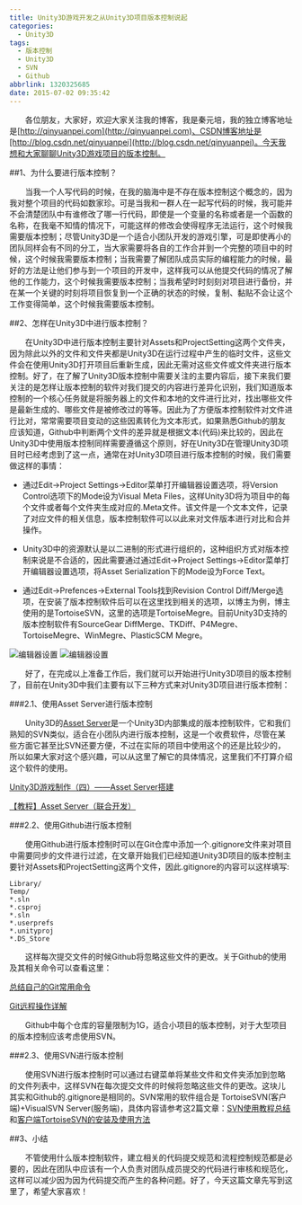 ```yaml
---
title: Unity3D游戏开发之从Unity3D项目版本控制说起
categories:
  - Unity3D
tags:
  - 版本控制
  - Unity3D
  - SVN
  - Github
abbrlink: 1320325685
date: 2015-07-02 09:35:42
---
```


&emsp;&emsp;各位朋友，大家好，欢迎大家关注我的博客，我是秦元培，我的独立博客地址是[http://qinyuanpei.com](http://qinyuanpei.com)、CSDN博客地址是[http://blog.csdn.net/qinyuanpei](http://blog.csdn.net/qinyuanpei)。今天我想和大家聊聊Unity3D游戏项目的版本控制。

<!--more-->

##1、为什么要进行版本控制？

&emsp;&emsp;当我一个人写代码的时候，在我的脑海中是不存在版本控制这个概念的，因为我对整个项目的代码如数家珍。可是当我和一群人在一起写代码的时候，我可能并不会清楚团队中有谁修改了哪一行代码，即使是一个变量的名称或者是一个函数的名称，在我毫不知情的情况下，可能这样的修改会使得程序无法运行，这个时候我需要版本控制；尽管Unity3D是一个适合小团队开发的游戏引擎，可是即使再小的团队同样会有不同的分工，当大家需要将各自的工作合并到一个完整的项目中的时候，这个时候我需要版本控制；当我需要了解团队成员实际的编程能力的时候，最好的方法是让他们参与到一个项目的开发中，这样我可以从他提交代码的情况了解他的工作能力，这个时候我需要版本控制；当我希望时时刻刻对项目进行备份，并在某一个关键的时刻将项目恢复到一个正确的状态的时候，复制、黏贴不会让这个工作变得简单，这个时候我需要版本控制。

##2、怎样在Unity3D中进行版本控制？

&emsp;&emsp;在Unity3D中进行版本控制主要针对Assets和ProjectSetting这两个文件夹，因为除此以外的文件和文件夹都是Unity3D在运行过程中产生的临时文件，这些文件会在使用Unity3D打开项目后重新生成，因此无需对这些文件或文件夹进行版本控制。好了，在了解了Unity3D版本控制中需要关注的主要内容后，接下来我们要关注的是怎样让版本控制的软件对我们提交的内容进行差异化识别，我们知道版本控制的一个核心任务就是将服务器上的文件和本地的文件进行比对，找出哪些文件是最新生成的、哪些文件是被修改过的等等。因此为了方便版本控制软件对文件进行比对，常常需要项目变动的这些因素转化为文本形式，如果熟悉Github的朋友应该知道，Github中判断两个文件的差异就是根据文本(代码)来比较的，因此在Unity3D中使用版本控制同样需要遵循这个原则，好在Unity3D在管理Unity3D项目时已经考虑到了这一点，通常在对Unity3D项目进行版本控制的时候，我们需要做这样的事情：

* 通过Edit->Project Settings->Editor菜单打开编辑器设置选项，将Version Control选项下的Mode设为Visual Meta Files，这样Unity3D将为项目中的每个文件或者每个文件夹生成对应的.Meta文件。该文件是一个文本文件，记录了对应文件的相关信息，版本控制软件可以以此来对文件版本进行对比和合并操作。

* Unity3D中的资源默认是以二进制的形式进行组织的，这种组织方式对版本控制来说是不合适的，因此需要通过通过Edit->Project Settings->Editor菜单打开编辑器设置选项，将Asset Serialization下的Mode设为Force Text。

* 通过Edit->Prefences->External Tools找到Revision Control Diff/Merge选项，在安装了版本控制软件后可以在这里找到相关的选项，以博主为例，博主使用的是TortoiseSVN，这里的选项是TortoiseMegre。目前Unity3D支持的版本控制软件有SourceGear DiffMerge、TKDiff、P4Megre、TortoiseMegre、WinMegre、PlasticSCM Megre。

![编辑器设置](https://ws1.sinaimg.cn/large/None.jpg)      ![编辑器设置](https://ws1.sinaimg.cn/large/4c36074fly1fz68ju6tshj20ec0c4gmg.jpg)


&emsp;&emsp;好了，在完成以上准备工作后，我们就可以开始进行Unity3D项目的版本控制了，目前在Unity3D中我们主要有以下三种方式来对Unity3D项目进行版本控制：

###2.1、使用Asset Server进行版本控制

&emsp;&emsp;Unity3D的[Asset Server](http://unity3d.com/unity/team/assetserver/)是一个Unity3D内部集成的版本控制软件，它和我们熟知的SVN类似，适合在小团队内进行版本控制，这是一个收费软件，尽管在某些方面它甚至比SVN还要方便，不过在实际的项目中使用这个的还是比较少的，所以如果大家对这个感兴趣，可以从这里了解它的具体情况，这里我们不打算介绍这个软件的使用。

[Unity3D游戏制作（四）——Asset Server搭建](http://blog.csdn.net/amazonzx/article/details/7980117)

[【教程】Asset Server（联合开发）](http://tieba.baidu.com/p/2419391804)

###2.2、使用Github进行版本控制

&emsp;&emsp;使用Github进行版本控制时可以在Git仓库中添加一个.gitignore文件来对项目中需要同步的文件进行过滤，在文章开始我们已经知道Unity3D项目的版本控制主要针对Assets和ProjectSetting这两个文件，因此.gitignore的内容可以这样填写:
```
Library/
Temp/
*.sln
*.csproj
*.sln
*.userprefs
*.unityproj
*.DS_Store
```

&emsp;&emsp;这样每次提交文件的时候Github将忽略这些文件的更改。关于Github的使用及其相关命令可以查看这里：

[总结自己的Git常用命令](http://www.cnblogs.com/lwzz/archive/2013/02/23/2921426.html)

[Git远程操作详解](http://www.ruanyifeng.com/blog/2014/06/git_remote.html)


&emsp;&emsp;Github中每个仓库的容量限制为1G，适合小项目的版本控制，对于大型项目的版本控制应该考虑使用SVN。

###2.3、使用SVN进行版本控制

&emsp;&emsp;使用SVN进行版本控制时可以通过右键菜单将某些文件和文件夹添加到忽略的文件列表中，这样SVN在每次提交文件的时候将忽略这些文件的更改。这块儿其实和Github的.gitignore是相同的。SVN常用的软件组合是 TortoiseSVN(客户端)+VisualSVN Server(服务端)，具体内容请参考这2篇文章：[SVN使用教程总结](http://www.cnblogs.com/armyfai/p/3985660.html)和[客户端TortoiseSVN的安装及使用方法 ](http://blog.chinaunix.net/uid-27004869-id-4112057.html)

##3、小结

&emsp;&emsp;不管使用什么版本控制软件，建立相关的代码提交规范和流程控制规范都是必要的，因此在团队中应该有一个人负责对团队成员提交的代码进行审核和规范化，这样可以减少因为因为代码提交而产生的各种问题。好了，今天这篇文章先写到这里了，希望大家喜欢！
